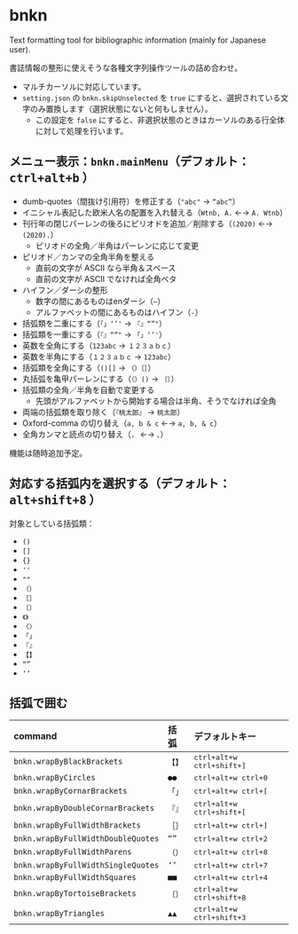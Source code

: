 # bnkn

Text formatting tool for bibliographic information (mainly for Japanese user).

書誌情報の整形に使えそうな各種文字列操作ツールの詰め合わせ。

+ マルチカーソルに対応しています。
+ `setting.json` の `bnkn.skipUnselected` を `true` にすると、選択されている文字のみ置換します（選択状態にないと何もしません）。
    + この設定を `false` にすると、非選択状態のときはカーソルのある行全体に対して処理を行います。

## メニュー表示：`bnkn.mainMenu`（デフォルト： <kbd>ctrl+alt+b</kbd> ）

+ dumb-quotes（間抜け引用符）を修正する（`"abc"` → `“abc”`）
+ イニシャル表記した欧米人名の配置を入れ替える（`Wtnb, A.` ←→ `A. Wtnb`）
+ 刊行年の閉じパーレンの後ろにピリオドを追加／削除する（`(2020)` ←→ `(2020).`）
    + ピリオドの全角／半角はパーレンに応じて変更
+ ピリオド／カンマの全角半角を整える
    + 直前の文字が ASCII なら半角＆スペース
    + 直前の文字が ASCII でなければ全角ベタ
+ ハイフン／ダーシの整形
    + 数字の間にあるものはenダーシ（`–`）
    + アルファベットの間にあるものはハイフン（`‐`）
+ 括弧類を二重にする（`「」‘’'` → `『』“”"`）
+ 括弧類を一重にする（`『』“”"` → `「」‘’'`）
+ 英数を全角にする（`123abc` → `１２３ａｂｃ`）
+ 英数を半角にする（`１２３ａｂｃ` → `123abc`）
+ 括弧類を全角にする（`()[]` → `（）［］`）
+ 丸括弧を亀甲パーレンにする（`（）()` →  `〔〕`）
+ 括弧類の全角／半角を自動で変更する
    + 先頭がアルファベットから開始する場合は半角、そうでなければ全角
+ 両端の括弧類を取り除く（`『桃太郎』` → `桃太郎`）
+ Oxford-comma の切り替え（`a, b & c` ←→ `a, b, & c`）
+ 全角カンマと読点の切り替え（`，` ←→ `、`）

機能は随時追加予定。

## 対応する括弧内を選択する（デフォルト： <kbd>alt+shift+8</kbd> ）


対象としている括弧類：

+ `()`
+ `[]`
+ `{}`
+ `''`
+ `""`
+ `（）`
+ `［］`
+ `〔〕`
+ `《》`
+ `〈〉`
+ `「」`
+ `『』`
+ `【】`
+ `“”`
+ `‘’`

## 括弧で囲む

| command | 括弧 | デフォルトキー|
| :--- | :--- | :--- |
| `bnkn.wrapByBlackBrackets` | `【】`| <kbd>ctrl+alt+w ctrl+shift+]</kbd> |
| `bnkn.wrapByCircles` | `●●`| <kbd>ctrl+alt+w ctrl+0</kbd> |
| `bnkn.wrapByCornarBrackets` | `「」`| <kbd>ctrl+alt+w ctrl+[</kbd> |
| `bnkn.wrapByDoubleCornarBrackets` | `『』`| <kbd>ctrl+alt+w ctrl+shift+[</kbd> |
| `bnkn.wrapByFullWidthBrackets` | `［］`| <kbd>ctrl+alt+w ctrl+]</kbd> |
| `bnkn.wrapByFullWidthDoubleQuotes` | `“”`| <kbd>ctrl+alt+w ctrl+2</kbd> |
| `bnkn.wrapByFullWidthParens` | `（）`| <kbd>ctrl+alt+w ctrl+8</kbd> |
| `bnkn.wrapByFullWidthSingleQuotes` | `‘’`| <kbd>ctrl+alt+w ctrl+7</kbd> |
| `bnkn.wrapByFullWidthSquares` | `■■`| <kbd>ctrl+alt+w ctrl+4</kbd> |
| `bnkn.wrapByTortoiseBrackets` | `〔〕`| <kbd>ctrl+alt+w ctrl+shift+8</kbd> |
| `bnkn.wrapByTriangles` | `▲▲`| <kbd>ctrl+alt+w ctrl+shift+3</kbd> |
